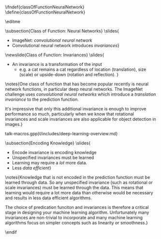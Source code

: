 \ifndef{classOfFunctionNeuralNetwork}
\define{classOfFunctionNeuralNetwork}

\editme

\subsection{Class of Function: Neural Networks}
\slides{
* ImageNet: *convolutional neural network*
* Convolutional neural network introduces *invariances*}

\newslide{Class of Function: Invariances}
\slides{
* An invariance is a transformation of the input
    * e.g. a cat remains a cat regardless of location (translation), size (scale) or upside-down (rotation and reflection).
}

\notes{One class of function that has become popular recently is neural network functions, in particular deep neural networks. The ImageNet challenge uses *convolutional neural networks* which introduce a *translation invariance* to the prediction function.

It's impressive that only this additional invariance is enough to improve performance so much, particularly when we know that rotational invariances and scale invariances are also applicable for object detection in images.}

talk-macros.gpp}l/includes/deep-learning-overview.md}

\subsection{Encoding Knowledge}
\slides{
* Encode invariance is encoding knowledge
* Unspecified invariances must be learned
* Learning may require a  *lot* more data.
* Less *data efficient*}

\notes{Knowledge that is not encoded in the prediction function must be learned through data. So any unspecified invariance (such as rotational or scale invariances) must be learned through the data. This means that learning would require a lot more data than otherwise would be necessary and results in less data efficient algorithms. 

The choice of predication funciton and invariances is therefore a critical stage in designing your machine learning algorithm. Unfortunately many invariances are non-trivial to incorporate and many machine learning algorithms focus on simpler concepts such as linearity or smoothness.}

\endif
